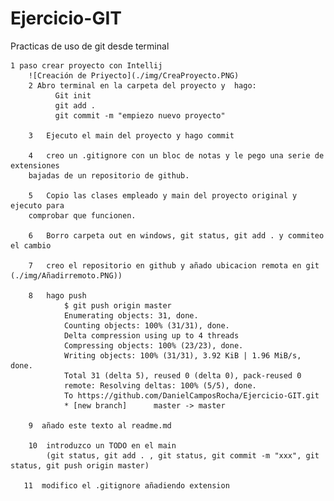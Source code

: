 # Ejercicio-GIT
Practicas de uso de git desde terminal

	1 paso crear proyecto con Intellij 
		![Creación de Priyecto](./img/CreaProyecto.PNG)
	    2 Abro terminal en la carpeta del proyecto y  hago:
		      Git init
		      git add .
		      git commit -m "empiezo nuevo proyecto"
	    
	    3   Ejecuto el main del proyecto y hago commit

	    4   creo un .gitignore con un bloc de notas y le pego una serie de extensiones 
		bajadas de un repositorio de github.

	    5   Copio las clases empleado y main del proyecto original y ejecuto para 
		comprobar que funcionen.

	    6   Borro carpeta out en windows, git status, git add . y commiteo el cambio

	    7	creo el repositorio en github y añado ubicacion remota en git (./img/Añadirremoto.PNG))

	    8   hago push
                $ git push origin master
                Enumerating objects: 31, done.
                Counting objects: 100% (31/31), done.
                Delta compression using up to 4 threads
                Compressing objects: 100% (23/23), done.
                Writing objects: 100% (31/31), 3.92 KiB | 1.96 MiB/s, done.
                Total 31 (delta 5), reused 0 (delta 0), pack-reused 0
                remote: Resolving deltas: 100% (5/5), done.
                To https://github.com/DanielCamposRocha/Ejercicio-GIT.git
                * [new branch]      master -> master

	    9  añado este texto al readme.md

        10  introduzco un TODO en el main
            (git status, git add . , git status, git commit -m "xxx", git status, git push origin master)

	   11  modifico el .gitignore añadiendo extension